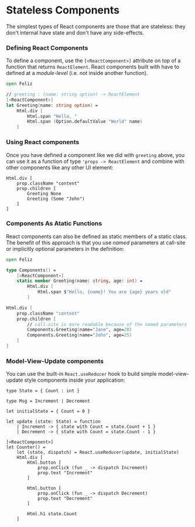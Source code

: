 # Stateless Components
The simplest types of React components are those that are stateless: they don't internal have state and don't have any side-effects.

### Defining React Components
To define a component, use the `[<ReactComponent>]` attribute on top of a function that returns `ReactElement`. React components built with have to defined at a *module-level* (i.e. not inside another function).

```fsharp
open Feliz

// greeting : (name: string option) -> ReactElement
[<ReactComponent>]
let Greeting(name: string option) =
    Html.div [
        Html.span "Hello, "
        Html.span (Option.defaultValue "World" name)
    ]
```

### Using React components

Once you have defined a component like we did with `greeting` above, you can use it as a function of type `'props -> ReactElement` and combine with other components like any other UI element:

```fs:simple-components
Html.div [
    prop.className "content"
    prop.children [
        Greeting None
        Greeting (Some "John")
    ]
]
```

### Components As Atatic Functions

React components can also be defined as static members of a static class. The benefit of this approach is that you use _named_ parameters at call-site or implicitly optional parameters in the definition:
```fs
open Feliz

type Components() =
    [<ReactComponent>]
    static member Greeting(name: string, age: int) =
        Html.div [
            Html.span $"Hello, {name}! You are {age} years old"
        ]

Html.div [
    prop.className "content"
    prop.children [
        // call-site is more readable because of the named parameters
        Components.Greeting(name="Jane", age=20)
        Components.Greeting(name="John", age=25)
    ]
]
```

### Model-View-Update components

You can use the built-in `React.useReducer` hook to build simple model-view-update style components inside your application:
```fsharp:feliz-elmish-counter
type State = { Count : int }

type Msg = Increment | Decrement

let initialState = { Count = 0 }

let update (state: State) = function
    | Increment -> { state with Count = state.Count + 1 }
    | Decrement -> { state with Count = state.Count - 1 }

[<ReactComponent>]
let Counter() =
    let (state, dispatch) = React.useReducer(update, initialState)
    Html.div [
        Html.button [
            prop.onClick (fun _ -> dispatch Increment)
            prop.text "Increment"
        ]

        Html.button [
            prop.onClick (fun _ -> dispatch Decrement)
            prop.text "Decrement"
        ]

        Html.h1 state.Count
    ]
```